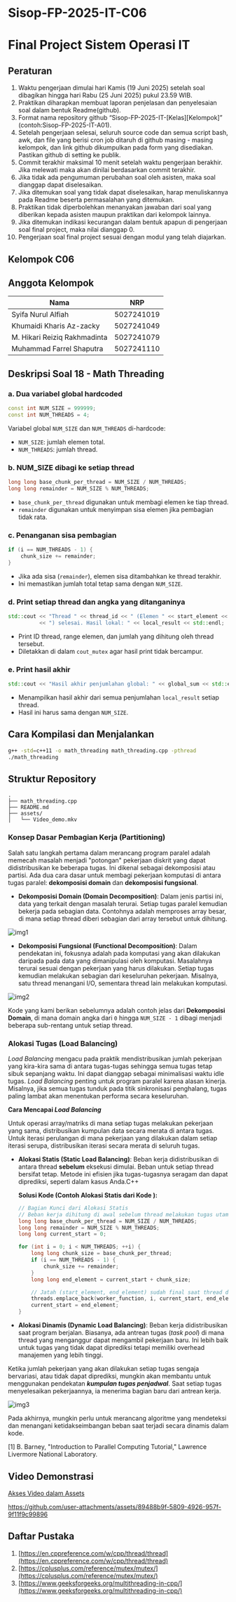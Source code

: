 # Sisop-FP-2025-IT-C06

# Final Project Sistem Operasi IT

## Peraturan

1. Waktu pengerjaan dimulai hari Kamis (19 Juni 2025) setelah soal dibagikan hingga hari Rabu (25 Juni 2025) pukul 23.59 WIB.
2. Praktikan diharapkan membuat laporan penjelasan dan penyelesaian soal dalam bentuk Readme(github).
3. Format nama repository github “Sisop-FP-2025-IT-\[Kelas]\[Kelompok]” (contoh\:Sisop-FP-2025-IT-A01).
4. Setelah pengerjaan selesai, seluruh source code dan semua script bash, awk, dan file yang berisi cron job ditaruh di github masing - masing kelompok, dan link github dikumpulkan pada form yang disediakan. Pastikan github di setting ke publik.
5. Commit terakhir maksimal 10 menit setelah waktu pengerjaan berakhir. Jika melewati maka akan dinilai berdasarkan commit terakhir.
6. Jika tidak ada pengumuman perubahan soal oleh asisten, maka soal dianggap dapat diselesaikan.
7. Jika ditemukan soal yang tidak dapat diselesaikan, harap menuliskannya pada Readme beserta permasalahan yang ditemukan.
8. Praktikan tidak diperbolehkan menanyakan jawaban dari soal yang diberikan kepada asisten maupun praktikan dari kelompok lainnya.
9. Jika ditemukan indikasi kecurangan dalam bentuk apapun di pengerjaan soal final project, maka nilai dianggap 0.
10. Pengerjaan soal final project sesuai dengan modul yang telah diajarkan.

## Kelompok C06

## Anggota Kelompok

| Nama                         | NRP        |
| ---------------------------- | ---------- |
| Syifa Nurul Alfiah           | 5027241019 |
| Khumaidi Kharis Az-zacky     | 5027241049 |
| M. Hikari Reiziq Rakhmadinta | 5027241079 |
| Muhammad Farrel Shaputra     | 5027241110 |

## Deskripsi Soal 18 - Math Threading

### a. Dua variabel global hardcoded

```cpp
const int NUM_SIZE = 999999;
const int NUM_THREADS = 4;
```

Variabel global `NUM_SIZE` dan `NUM_THREADS` di-hardcode:

* `NUM_SIZE`: jumlah elemen total.
* `NUM_THREADS`: jumlah thread.

### b. NUM\_SIZE dibagi ke setiap thread

```cpp
long long base_chunk_per_thread = NUM_SIZE / NUM_THREADS;
long long remainder = NUM_SIZE % NUM_THREADS;
```

* `base_chunk_per_thread` digunakan untuk membagi elemen ke tiap thread.
* `remainder` digunakan untuk menyimpan sisa elemen jika pembagian tidak rata.

### c. Penanganan sisa pembagian

```cpp
if (i == NUM_THREADS - 1) {
    chunk_size += remainder;
}
```

* Jika ada sisa (`remainder`), elemen sisa ditambahkan ke thread terakhir.
* Ini memastikan jumlah total tetap sama dengan `NUM_SIZE`.

### d. Print setiap thread dan angka yang ditanganinya

```cpp
std::cout << "Thread " << thread_id << " (Elemen " << start_element << "-" << end_element - 1
          << ") selesai. Hasil lokal: " << local_result << std::endl;
```

* Print ID thread, range elemen, dan jumlah yang dihitung oleh thread tersebut.
* Diletakkan di dalam `cout_mutex` agar hasil print tidak bercampur.

### e. Print hasil akhir

```cpp
std::cout << "Hasil akhir penjumlahan global: " << global_sum << std::endl;
```

* Menampilkan hasil akhir dari semua penjumlahan `local_result` setiap thread.
* Hasil ini harus sama dengan `NUM_SIZE`.

## Cara Kompilasi dan Menjalankan

```bash
g++ -std=c++11 -o math_threading math_threading.cpp -pthread
./math_threading
```

## Struktur Repository

```
.
├── math_threading.cpp
├── README.md
├── assets/
│   └── Video_demo.mkv
```

### Konsep Dasar Pembagian Kerja (Partitioning)

Salah satu langkah pertama dalam merancang program paralel adalah memecah masalah menjadi "potongan" pekerjaan diskrit yang dapat didistribusikan ke beberapa tugas. Ini dikenal sebagai dekomposisi atau partisi. Ada dua cara dasar untuk membagi pekerjaan komputasi di antara tugas paralel: **dekomposisi domain** dan **dekomposisi fungsional**.

- **Dekomposisi Domain (Domain Decomposition)**: Dalam jenis partisi ini, data yang terkait dengan masalah terurai. Setiap tugas paralel kemudian bekerja pada sebagian data. Contohnya adalah memproses array besar, di mana setiap thread diberi sebagian dari array tersebut untuk dihitung.

![img1](./assets/domain_decomp.jpg)

- **Dekomposisi Fungsional (Functional Decomposition)**: Dalam pendekatan ini, fokusnya adalah pada komputasi yang akan dilakukan daripada pada data yang dimanipulasi oleh komputasi. Masalahnya terurai sesuai dengan pekerjaan yang harus dilakukan. Setiap tugas kemudian melakukan sebagian dari keseluruhan pekerjaan. Misalnya, satu thread menangani I/O, sementara thread lain melakukan komputasi.

![img2](./assets/functional_decomp.jpg)

Kode yang kami berikan sebelumnya adalah contoh jelas dari **Dekomposisi Domain**, di mana domain angka dari `0` hingga `NUM_SIZE - 1` dibagi menjadi beberapa sub-rentang untuk setiap thread.

### Alokasi Tugas (Load Balancing)

*Load Balancing* mengacu pada praktik mendistribusikan jumlah pekerjaan yang kira-kira sama di antara tugas-tugas sehingga semua tugas tetap sibuk sepanjang waktu. Ini dapat dianggap sebagai minimalisasi waktu idle tugas. *Load Balancing* penting untuk program paralel karena alasan kinerja. Misalnya, jika semua tugas tunduk pada titik sinkronisasi penghalang, tugas paling lambat akan menentukan performa secara keseluruhan.

**Cara Mencapai *Load Balancing***

Untuk operasi array/matriks di mana setiap tugas melakukan pekerjaan yang sama, distribusikan kumpulan data secara merata di antara tugas. Untuk iterasi perulangan di mana pekerjaan yang dilakukan dalam setiap iterasi serupa, distribusikan iterasi secara merata di seluruh tugas.

- **Alokasi Statis (Static Load Balancing)**: Beban kerja didistribusikan di antara thread **sebelum** eksekusi dimulai. Beban untuk setiap thread bersifat tetap. Metode ini efisien jika tugas-tugasnya seragam dan dapat diprediksi, seperti dalam kasus Anda.C++
    
    **Solusi Kode (Contoh Alokasi Statis dari Kode ):**
    
    ```cpp
    // Bagian Kunci dari Alokasi Statis
    // Beban kerja dihitung di awal sebelum thread melakukan tugas utama.
    long long base_chunk_per_thread = NUM_SIZE / NUM_THREADS;
    long long remainder = NUM_SIZE % NUM_THREADS;
    long long current_start = 0;
    
    for (int i = 0; i < NUM_THREADS; ++i) {
        long long chunk_size = base_chunk_per_thread;
        if (i == NUM_THREADS - 1) {
            chunk_size += remainder;
        }
        long long end_element = current_start + chunk_size;
    
        // Jatah (start_element, end_element) sudah final saat thread dibuat.
        threads.emplace_back(worker_function, i, current_start, end_element);
        current_start = end_element;
    }
    ```
    
- **Alokasi Dinamis (Dynamic Load Balancing)**: Beban kerja didistribusikan saat program berjalan. Biasanya, ada antrean tugas (*task pool*) di mana thread yang menganggur dapat mengambil pekerjaan baru. Ini lebih baik untuk tugas yang tidak dapat diprediksi tetapi memiliki overhead manajemen yang lebih tinggi.

Ketika jumlah pekerjaan yang akan dilakukan setiap tugas sengaja bervariasi, atau tidak dapat diprediksi, mungkin akan membantu untuk menggunakan pendekatan ***kumpulan tugas penjadwal***. Saat setiap tugas menyelesaikan pekerjaannya, ia menerima bagian baru dari antrean kerja.

![img3](./assets/schedulerTaskPool.jpg)

Pada akhirnya, mungkin perlu untuk merancang algoritme yang mendeteksi dan menangani ketidakseimbangan beban saat terjadi secara dinamis dalam kode.

[1] B. Barney, "Introduction to Parallel Computing Tutorial," Lawrence Livermore National Laboratory.

## Video Demonstrasi

[Akses Video dalam Assets](./assets/Video_Demo.mkv)

https://github.com/user-attachments/assets/89488b9f-5809-4926-957f-9f11f9c99896


## Daftar Pustaka

1. [https://en.cppreference.com/w/cpp/thread/thread](https://en.cppreference.com/w/cpp/thread/thread)
2. [https://cplusplus.com/reference/mutex/mutex/](https://cplusplus.com/reference/mutex/mutex/)
3. [https://www.geeksforgeeks.org/multithreading-in-cpp/](https://www.geeksforgeeks.org/multithreading-in-cpp/)
